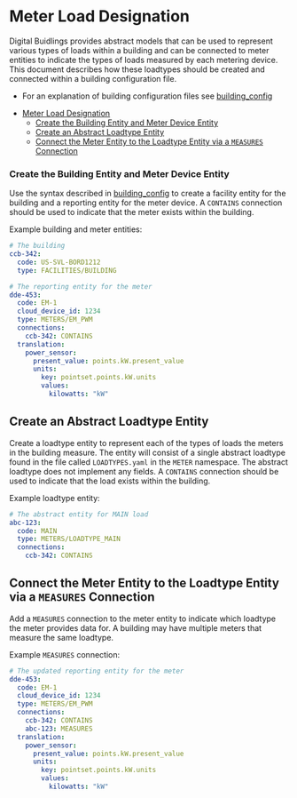 # Meter Load Designation

Digital Buidlings provides abstract models that can be used to represent various 
types of loads within a building and can be connected to meter entities to indicate the types
of loads measured by each metering device. This document describes how these loadtypes 
should be created and connected within a building configuration file.

*   For an explanation of building configuration files see
    [building_config](building_config.md)

- [Meter Load Designation](#meter-load-designation)
  * [Create the Building Entity and Meter Device Entity](#create-the-building-entity-and-a-meter-device-entity)
  * [Create an Abstract Loadtype Entity](#create-an-abstract-loadtype-entity)
  * [Connect the Meter Entity to the Loadtype Entity via a `MEASURES` Connection](#connect-the-meter-entity-to-the-loadtype-entity-via-a-measures-connection)
    
### Create the Building Entity and Meter Device Entity

Use the syntax described in [building_config](building_config.md) to create a
facility entity for the building and a reporting entity for the meter device.
A `CONTAINS` connection should be used to indicate that the meter exists within
the building.

Example building and meter entities:
``` yaml
# The building
ccb-342:
  code: US-SVL-BORD1212
  type: FACILITIES/BUILDING    

# The reporting entity for the meter
dde-453:
  code: EM-1
  cloud_device_id: 1234
  type: METERS/EM_PWM
  connections:
    ccb-342: CONTAINS
  translation:
    power_sensor:
      present_value: points.kW.present_value
      units:
        key: pointset.points.kW.units
        values: 
          kilowatts: "kW"
```

## Create an Abstract Loadtype Entity

Create a loadtype entity to represent each of the types of loads the meters in 
the building measure. The entity will consist of a single abstract loadtype 
found in the file called `LOADTYPES.yaml` in the `METER` namespace. The abstract
loadtype does not implement any fields. A `CONTAINS` connection should be used 
to indicate that the load exists within the building.

Example loadtype entity:
``` yaml
# The abstract entity for MAIN load
abc-123:
  code: MAIN
  type: METERS/LOADTYPE_MAIN
  connections:
    ccb-342: CONTAINS
```

## Connect the Meter Entity to the Loadtype Entity via a `MEASURES` Connection

Add a `MEASURES` connection to the meter entity to indicate which loadtype 
the meter provides data for. A building may have multiple meters that 
measure the same loadtype.

Example `MEASURES` connection:
``` yaml  
# The updated reporting entity for the meter
dde-453:
  code: EM-1
  cloud_device_id: 1234
  type: METERS/EM_PWM
  connections:
    ccb-342: CONTAINS
    abc-123: MEASURES
  translation:
    power_sensor:
      present_value: points.kW.present_value
      units:
        key: pointset.points.kW.units
        values: 
          kilowatts: "kW"
```
